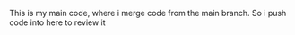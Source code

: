 This is my main code, where i merge code from the main branch. So i push code into here to review it
